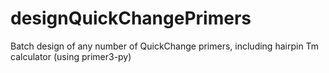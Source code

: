 # designQuickChangePrimers
Batch design of any number of QuickChange primers, including hairpin Tm calculator (using primer3-py)

